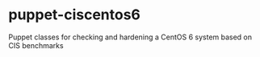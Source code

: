 # puppet-ciscentos6
Puppet classes for checking and hardening a CentOS 6 system based on CIS benchmarks
